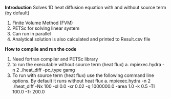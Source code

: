 **Introduction**
Solves 1D heat diffusion equation with and without source term (by default)
1. Finite Volume Method (FVM) 
2. PETSc for solving linear system
3. Can run in parallel
4. Analytical solution is also calculated and printed to Result.csv file
 
 **How to compile and run the code** 
 1. Need fortran compiler and PETSc library 
 2. to run the executable without source term (heat flux)
    a. mpiexec.hydra -n 2 ./heat_diff -pc_type gamg
 3. To run with source term (heat flux) use the following command line options. By default it runs without heat flux 
    a. mpiexec.hydra -n 2 ./heat_diff -Nx 100 -xl 0.0 -xr 0.02 -q 1000000.0 -area 1.0 -k 0.5 -Tl 100.0 -Tr 200.0

 
